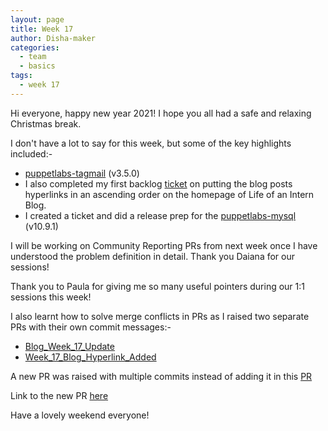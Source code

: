 ```yaml
---
layout: page
title: Week 17
author: Disha-maker
categories:
  - team
  - basics
tags:
  - week 17
---
```


Hi everyone, happy new year 2021! I hope you all had a safe and relaxing Christmas break.

I don't have a lot to say for this week, but some of the key highlights included:-

- [puppetlabs-tagmail](https://forge.puppet.com/modules/puppetlabs/tagmail) (v3.5.0)
- I also completed my first backlog [ticket](https://github.com/puppetlabs/iac/pull/165) on putting the blog posts hyperlinks in an ascending order on the homepage of Life of an Intern Blog.
- I created a ticket and did a release prep for the [puppetlabs-mysql](https://github.com/puppetlabs/puppetlabs-mysql) (v10.9.1)

I will be working on Community Reporting PRs from next week once I have understood the problem definition in detail. Thank you Daiana for our sessions!

Thank you to Paula for giving me so many useful pointers during our 1:1 sessions this week!

I also learnt how to solve merge conflicts in PRs as I raised two separate PRs with their own commit messages:-
- [Blog_Week_17_Update](https://github.com/puppetlabs/iac/pull/167)
- [Week_17_Blog_Hyperlink_Added](https://github.com/puppetlabs/iac/pull/168)

A new PR was raised with multiple commits instead of adding it in this [PR](https://github.com/puppetlabs/iac/pull/167)

Link to the new PR [here](https://github.com/puppetlabs/iac/pull/169)

Have a lovely weekend everyone!
